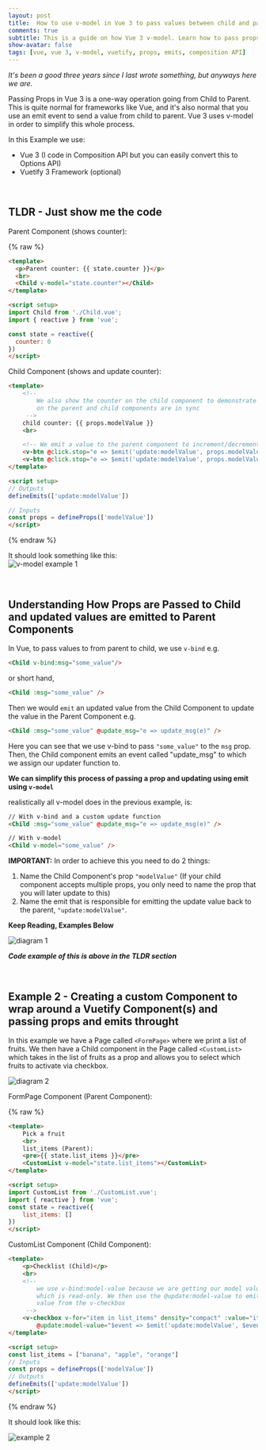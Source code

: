 ```yaml
---
layout: post
title:  How to use v-model in Vue 3 to pass values between child and parent components (BONUS - Example with Vuetify)
comments: true
subtitle: This is a guide on how Vue 3 v-model. Learn how to pass props and emit values effectively and efficiently in order to update data 
show-avatar: false
tags: [vue, vue 3, v-model, vuetify, props, emits, composition API]
---
```



*It's been a good three years since I last wrote something, but anyways here we are.*

Passing Props in Vue 3 is a one-way operation going from Child to Parent. This is quite normal for frameworks like Vue, and it's also normal that you use an emit event to send a value from child to parent. Vue 3 uses v-model in order to simplify this whole process.

In this Example we use:
- Vue 3 (I code in Composition API but you can easily convert this to Options API)
- Vuetify 3 Framework (optional)

<br/>

## TLDR - Just show me the code

Parent Component (shows counter):

{% raw %}
```html
<template>
  <p>Parent counter: {{ state.counter }}</p>
  <br>
  <Child v-model="state.counter"></Child>
</template>

<script setup>
import Child from './Child.vue';
import { reactive } from 'vue';

const state = reactive({
  counter: 0
})
</script>
```

Child Component (shows and update counter):
```html
<template>
    <!-- 
        We also show the counter on the child component to demonstrate that the counter
        on the parent and child components are in sync
     -->
    child counter: {{ props.modelValue }}
    <br>

    <!-- We emit a value to the parent component to increment/decrement the parent counter -->
    <v-btn @click.stop="e => $emit('update:modelValue', props.modelValue + 1)">+</v-btn>
    <v-btn @click.stop="e => $emit('update:modelValue', props.modelValue - 1)">-</v-btn>
</template>

<script setup>
// Outputs
defineEmits(['update:modelValue'])

// Inputs
const props = defineProps(['modelValue'])
</script>
```

{% endraw %}

It should look something like this: 
<br>
![v-model example 1](/img/v-model-example-1.png)

<br/>

## Understanding How Props are Passed to Child and updated values are emitted to Parent Components

In Vue, to pass values to from parent to child, we use ``v-bind`` e.g. 
```html
<Child v-bind:msg="some_value"/>
``` 
or short hand, 
```html
<Child :msg="some_value" />
```

Then we would ``emit`` an updated value from the Child Component to update the value in the Parent Component e.g. 
```html
<Child :msg="some_value" @update_msg="e => update_msg(e)" />
```
Here you can see that we use v-bind to pass ``"some_value"`` to the ``msg`` prop. Then, the Child component emits an event called "update_msg" to which we assign our updater function to.

**We can simplify this process of passing a prop and updating using emit using ``v-model``**

realistically all v-model does in the previous example, is:
```html
// With v-bind and a custom update function
<Child :msg="some_value" @update_msg="e => update_msg(e)" />

// With v-model
<Child v-model="some_value" />
```
**IMPORTANT:** In order to achieve this you need to do 2 things:
1. Name the Child Component's prop ``"modelValue"`` (If your child component accepts multiple props, you only need to name the prop that you will later update to this)
2. Name the emit that is responsible for emitting the update value back to the parent, ```"update:modelValue"```.

**Keep Reading, Examples Below**

![diagram 1](/img/Vue_3-model-update_1.png)


***Code example of this is above in the TLDR section***

<br/>

## Example 2 - Creating a custom Component to wrap around a Vuetify Component(s) and passing props and emits throught

In this example we have a Page called ``<FormPage>`` where we print a list of fruits. We then have a Child component in the Page called ``<CustomList>`` which takes in the list of fruits as a prop and allows you to select which fruits to activate via checkbox.

![diagram 2](/img/Vue_3_model_update_2.png.png)

FormPage Component (Parent Component):

{% raw %}
```html
<template>
    Pick a fruit
    <br>
    list_items (Parent):
    <pre>{{ state.list_items }}</pre>
    <CustomList v-model="state.list_items"></CustomList>
</template>

<script setup>
import CustomList from './CustomList.vue';
import { reactive } from 'vue';
const state = reactive({
    list_items: []
})
</script>
```

CustomList Component (Child Component):

```html
<template>
    <p>Checklist (Child)</p>
    <br>
    <!-- 
        we use v-bind:model-value because we are getting our model value from props 
        which is read-only. We then use the @update:model-value to emit the updated
        value from the v-checkbox
     -->
    <v-checkbox v-for="item in list_items" density="compact" :value="item" :label="item" :model-value="props.modelValue"
        @update:model-value="$event => $emit('update:modelValue', $event)"></v-checkbox>
</template>

<script setup>
const list_items = ["banana", "apple", "orange"]
// Inputs
const props = defineProps(['modelValue'])
// Outputs
defineEmits(['update:modelValue'])
</script>
```
{% endraw %}

It should look like this:

![example 2](/img/v-model-example-2.png)